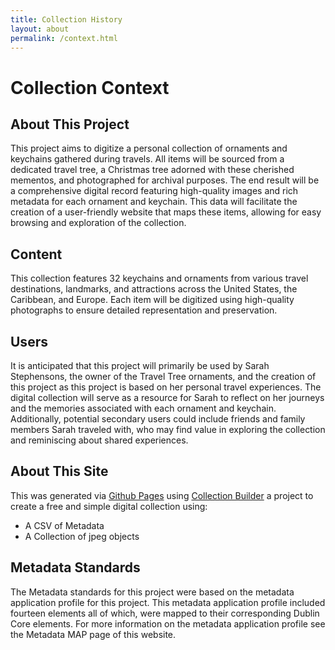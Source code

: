 ```yaml
---
title: Collection History
layout: about
permalink: /context.html
---
```

# Collection Context
## About This Project
This project aims to digitize a personal collection of ornaments and keychains gathered during travels. All items will be sourced from a dedicated travel tree, a Christmas tree adorned with these cherished mementos, and photographed for archival purposes. The end result will be a comprehensive digital record featuring high-quality images and rich metadata for each ornament and keychain. This data will facilitate the creation of a user-friendly website that maps these items, allowing for easy browsing and exploration of the collection.

## Content 
This collection features 32 keychains and ornaments from various travel destinations, landmarks, and attractions across the United States, the Caribbean, and Europe. Each item will be digitized using high-quality photographs to ensure detailed representation and preservation.

## Users
 It is anticipated that this project will primarily be used by Sarah Stephensons, the owner of the Travel Tree ornaments, and the creation of this project as this project is based on her personal travel experiences. The digital collection will serve as a resource for Sarah to reflect on her journeys and the memories associated with each ornament and keychain. Additionally, potential secondary users could include friends and family members Sarah traveled with, who may find value in exploring the collection and reminiscing about shared experiences.
 
## About This Site
This was generated via [Github Pages](https://github.com) using [Collection Builder](https://collectionbuilder.github.io) a project to create a free and simple digital collection using:
- A CSV of Metadata
- A Collection of jpeg objects

## Metadata Standards 
The Metadata standards for this project were based on the metadata application profile for this project. This metadata application profile included fourteen elements all of which, were mapped to their corresponding Dublin Core elements. For more information on the metadata application profile see the Metadata MAP page of this website.
